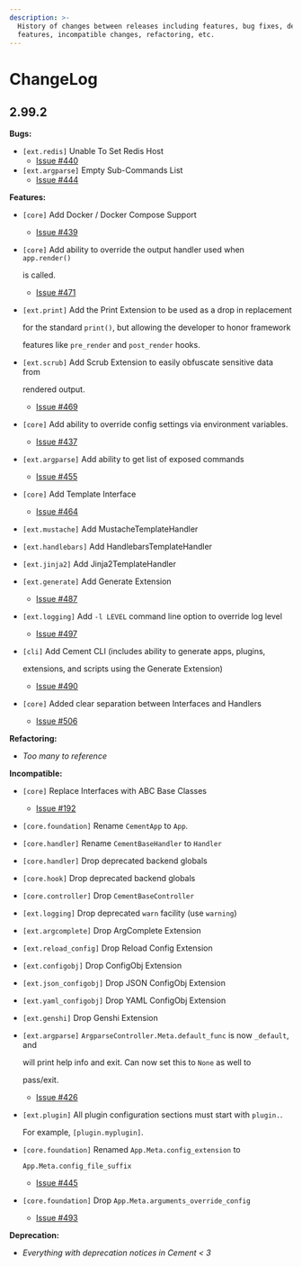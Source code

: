 ```yaml
---
description: >-
  History of changes between releases including features, bug fixes, deprecated
  features, incompatible changes, refactoring, etc.
---
```


# ChangeLog

## 2.99.2

**Bugs:**

* `[ext.redis]` Unable To Set Redis Host
  * [Issue \#440](https://github.com/datafolklabs/cement/issues/440)
* `[ext.argparse]` Empty Sub-Commands List
  * [Issue \#444](https://github.com/datafolklabs/cement/issues/444)

**Features:**

* `[core]` Add Docker / Docker Compose Support
  * [Issue \#439](https://github.com/datafolklabs/cement/issues/439)
* `[core]` Add ability to override the output handler used when `app.render()`

  is called.

  * [Issue \#471](https://github.com/datafolklabs/cement/issues/471)

* `[ext.print]` Add the Print Extension to be used as a drop in replacement

  for the standard `print()`, but allowing the developer to honor framework

  features like `pre_render` and `post_render` hooks.

* `[ext.scrub]` Add Scrub Extension to easily obfuscate sensitive data from

  rendered output.

  * [Issue \#469](https://github.com/datafolklabs/cement/issues/469)

* `[core]` Add ability to override config settings via environment variables.
  * [Issue \#437](https://github.com/datafolklabs/cement/issues/437)
* `[ext.argparse]` Add ability to get list of exposed commands
  * [Issue \#455](https://github.com/datafolklabs/cement/issues/455)
* `[core]` Add Template Interface
  * [Issue \#464](https://github.com/datafolklabs/cement/issues/464)
* `[ext.mustache]` Add MustacheTemplateHandler
* `[ext.handlebars]` Add HandlebarsTemplateHandler
* `[ext.jinja2]` Add Jinja2TemplateHandler
* `[ext.generate]` Add Generate Extension
  * [Issue \#487](https://github.com/datafolklabs/cement/issues/487)
* `[ext.logging]` Add `-l LEVEL` command line option to override log level
  * [Issue \#497](https://github.com/datafolklabs/cement/issues/497)
* `[cli]` Add Cement CLI \(includes ability to generate apps, plugins,

    extensions, and scripts using the Generate Extension\)

  * [Issue \#490](https://github.com/datafolklabs/cement/issues/490)

* `[core]` Added clear separation between Interfaces and Handlers
  * [Issue \#506](https://github.com/datafolklabs/cement/issues/506)

**Refactoring:**

* _Too many to reference_

**Incompatible:**

* `[core]` Replace Interfaces with ABC Base Classes
  * [Issue \#192](https://github.com/datafolklabs/cement/issues/192)
* `[core.foundation]` Rename `CementApp` to `App`.
* `[core.handler]` Rename `CementBaseHandler` to `Handler`
* `[core.handler]` Drop deprecated backend globals
* `[core.hook]` Drop deprecated backend globals
* `[core.controller]` Drop `CementBaseController`
* `[ext.logging]` Drop deprecated `warn` facility \(use `warning`\)
* `[ext.argcomplete]` Drop ArgComplete Extension
* `[ext.reload_config]` Drop Reload Config Extension
* `[ext.configobj]` Drop ConfigObj Extension
* `[ext.json_configobj]` Drop JSON ConfigObj Extension
* `[ext.yaml_configobj]` Drop YAML ConfigObj Extension
* `[ext.genshi]` Drop Genshi Extension
* `[ext.argparse]` `ArgparseController.Meta.default_func` is now `_default`, and

  will print help info and exit.  Can now set this to `None` as well to

  pass/exit.

  * [Issue \#426](https://github.com/datafolklabs/cement/issues/426)

* `[ext.plugin]` All plugin configuration sections must start with `plugin.`.

    For example, `[plugin.myplugin]`.

* `[core.foundation]` Renamed `App.Meta.config_extension` to

    `App.Meta.config_file_suffix`

  * [Issue \#445](https://github.com/datafolklabs/cement/issues/445)

* `[core.foundation]` Drop `App.Meta.arguments_override_config`
  * [Issue \#493](https://github.com/datafolklabs/cement/issues/493)

**Deprecation:**

* _Everything with deprecation notices in Cement &lt; 3_




